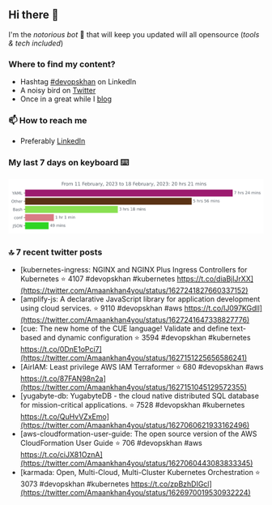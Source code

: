 <!--- [![Hits](https://hits.seeyoufarm.com/api/count/incr/badge.svg?url=https%3A%2F%2Fgithub.com%2Fakhan4u%2Fhit-counter&count_bg=%2379C83D&title_bg=%23555555&icon=&icon_color=%23E7E7E7&title=visits&edge_flat=false)](https://hits.seeyoufarm.com) --->

## Hi there 👋

I'm the _notorious bot_ 🤣 that will keep you updated will all opensource (_tools & tech included_) 

### Where to find my content?

* Hashtag [#devopskhan](https://www.linkedin.com/feed/hashtag/devopskhan) on LinkedIn
* A noisy bird on [Twitter](https://twitter.com/Amaankhan4you)
* Once in a great while I [blog](https://linuxparrot.netlify.app) 


### 📫 **How to reach me**

* Preferably [LinkedIn](https://www.linkedin.com/in/amaan-khan-linux-ninja)

### My last 7 days on keyboard ⌨️

<img src="https://github.com/akhan4u/akhan4u/blob/main/images/stat.svg" alt="Amaan's Wakatime Activity!"/>

### 🔝 7 recent twitter posts
<!-- DEVDOJO:START -->
- [kubernetes-ingress: NGINX and  NGINX Plus Ingress Controllers for Kubernetes
⭐️ 4107
#devopskhan #kubernetes
https://t.co/diaBjlJrXX](https://twitter.com/Amaankhan4you/status/1627241827660337152)
- [amplify-js: A declarative JavaScript library for application development using cloud services.
⭐️ 9110
#devopskhan #aws
https://t.co/lJ097KGdll](https://twitter.com/Amaankhan4you/status/1627241647338827776)
- [cue: The new home of the CUE language! Validate and define text-based and dynamic configuration
⭐️ 3594
#devopskhan #kubernetes
https://t.co/0DnE1oPci7](https://twitter.com/Amaankhan4you/status/1627151225656586241)
- [AirIAM: Least privilege AWS IAM Terraformer
⭐️ 680
#devopskhan #aws
https://t.co/87FAN98n2a](https://twitter.com/Amaankhan4you/status/1627151045129572355)
- [yugabyte-db: YugabyteDB - the cloud native distributed SQL database for mission-critical applications.
⭐️ 7528
#devopskhan #kubernetes
https://t.co/QuHvVZxEmo](https://twitter.com/Amaankhan4you/status/1627060621933162496)
- [aws-cloudformation-user-guide: The open source version of the AWS CloudFormation User Guide
⭐️ 706
#devopskhan #aws
https://t.co/ciJX81OznA](https://twitter.com/Amaankhan4you/status/1627060443083833345)
- [karmada: Open, Multi-Cloud, Multi-Cluster Kubernetes Orchestration
⭐️ 3073
#devopskhan #kubernetes
https://t.co/zpBzhDIGcl](https://twitter.com/Amaankhan4you/status/1626970019530932224)
<!-- DEVDOJO:END -->

<!-- ![Amaan's GitHub stats](https://github-readme-stats.vercel.app/api?username=akhan4u&count_private=true&show_icons=true&hide=contribs) -->
